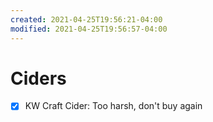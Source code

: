 ```yaml
---
created: 2021-04-25T19:56:21-04:00
modified: 2021-04-25T19:56:57-04:00
---
```


# Ciders

- [x] KW Craft Cider: Too harsh, don't buy again
